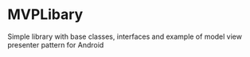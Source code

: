 # MVPLibary
Simple library with base classes, interfaces and example of model view presenter pattern for Android
